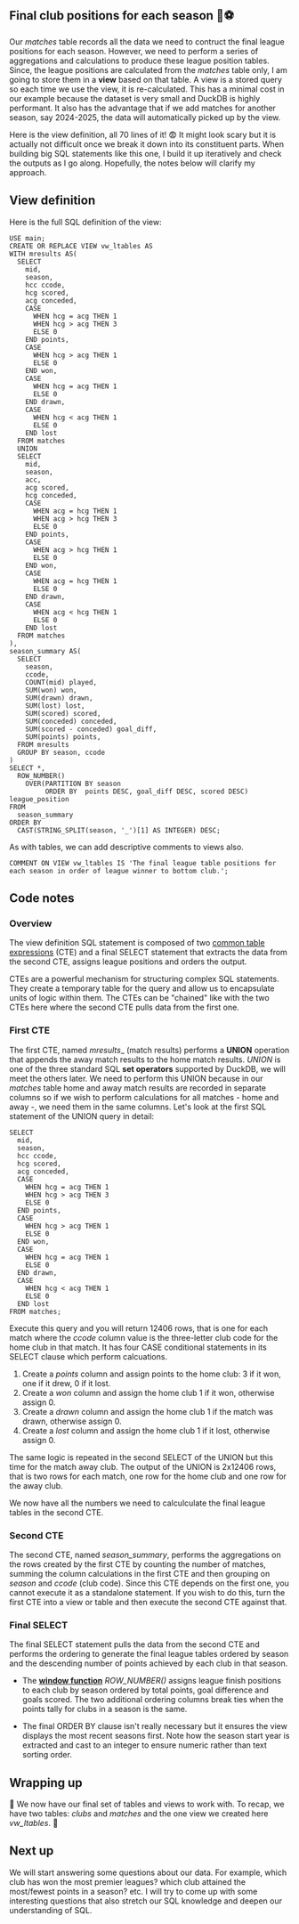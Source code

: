 ## Final club positions for each season 🦆⚽

Our _matches_ table records all the data we need to contruct the final league positions for each season. However, we need to perform a series of aggregations and calculations to produce these league position tables. Since, the league positions are calculated from the _matches_ table only, I am going to store them in a __view__ based on that table. A view is a stored query so each time we use the view, it is re-calculated. This has a minimal cost in our example because the dataset is very small and DuckDB is highly performant. It also has the advantage that if we add matches for another season, say 2024-2025, the data will automatically picked up by the view. 

Here is the view definition, all 70 lines of it! 😨 It might look scary but it is actually not difficult once we break it down into its constituent parts. When building big SQL statements like this one, I build it up iteratively and check the outputs as I go along. Hopefully, the notes below will clarify my approach.


## View definition

Here is the full SQL definition of the view:

```tsql
USE main;
CREATE OR REPLACE VIEW vw_ltables AS
WITH mresults AS(
  SELECT
    mid,
    season,
    hcc ccode,
    hcg scored,
    acg conceded,
    CASE
      WHEN hcg = acg THEN 1
      WHEN hcg > acg THEN 3
      ELSE 0
    END points,
    CASE
      WHEN hcg > acg THEN 1
      ELSE 0
    END won,
    CASE
      WHEN hcg = acg THEN 1
      ELSE 0
    END drawn,
    CASE
      WHEN hcg < acg THEN 1
      ELSE 0
    END lost
  FROM matches
  UNION
  SELECT
    mid,
    season,
    acc,
    acg scored,
    hcg conceded,
    CASE
      WHEN acg = hcg THEN 1
      WHEN acg > hcg THEN 3
      ELSE 0
    END points,
    CASE
      WHEN acg > hcg THEN 1
      ELSE 0
    END won,
    CASE
      WHEN acg = hcg THEN 1
      ELSE 0
    END drawn,
    CASE
      WHEN acg < hcg THEN 1
      ELSE 0
    END lost
  FROM matches
),
season_summary AS(
  SELECT
    season,
    ccode,
    COUNT(mid) played,
    SUM(won) won,
    SUM(drawn) drawn,
    SUM(lost) lost,
    SUM(scored) scored,
    SUM(conceded) conceded,
    SUM(scored - conceded) goal_diff,
    SUM(points) points,
  FROM mresults
  GROUP BY season, ccode
)
SELECT *, 
  ROW_NUMBER()
    OVER(PARTITION BY season 
         ORDER BY  points DESC, goal_diff DESC, scored DESC) league_position
FROM
  season_summary
ORDER BY 
  CAST(STRING_SPLIT(season, '_')[1] AS INTEGER) DESC;
```
As with tables, we can add descriptive comments to views also.

```
COMMENT ON VIEW vw_ltables IS 'The final league table positions for each season in order of league winner to bottom club.';
```

## Code notes

### Overview

The view definition SQL statement is composed of two [common table expressions](https://duckdb.org/docs/sql/query_syntax/with.html) (CTE) and a final SELECT statement that extracts the data from the second CTE, assigns league positions and orders the output.

CTEs are a powerful mechanism for structuring complex SQL statements. They create a temporary table for the query and allow us to encapsulate units of logic within them. The CTEs can be "chained" like with the two CTEs here where the second CTE pulls data from the first one. 

### First CTE

The first CTE, named _mresults__ (match results) performs a __UNION__ operation that appends the away match results to the home match results. _UNION_ is one of the three standard SQL __set operators__ supported by DuckDB, we will meet the others later. We need to perform this UNION because in our _matches_ table home and away match results are recorded in separate columns so if we wish to perform calculations for all matches - home and away -, we need them in the same columns. Let's look at the first SQL statement of the UNION query in detail:

```tsql
SELECT
  mid,
  season,
  hcc ccode,
  hcg scored,
  acg conceded,
  CASE
    WHEN hcg = acg THEN 1
    WHEN hcg > acg THEN 3
    ELSE 0
  END points,
  CASE
    WHEN hcg > acg THEN 1
    ELSE 0
  END won,
  CASE
    WHEN hcg = acg THEN 1
    ELSE 0
  END drawn,
  CASE
    WHEN hcg < acg THEN 1
    ELSE 0
  END lost
FROM matches;
```

Execute this query and you will return 12406 rows, that is one for each match where the _ccode_ column value is the three-letter club code for the home club in that match. It has four CASE conditional statements in its SELECT clause which perform calcuations.

1. Create a _points_  column and assign points to the home club: 3 if it won, one if it drew, 0 if it lost.
2. Create a _won_ column and assign the home club 1 if it won, otherwise assign 0.
3. Create a _drawn_ column and assign the home club 1 if the match was drawn, otherwise assign 0.
4. Create a _lost_ column and assign the home club 1 if it lost, otherwise assign 0.

The same logic is repeated in the second SELECT of the UNION but this time for the match away club. The output of the UNION is 2x12406 rows, that is two rows for each match, one row for the home club and one row for the away club.

We now have all the numbers we need to calculculate the final league tables in the second CTE.

### Second CTE

The second CTE, named _season_summary_, performs the aggregations on the rows created by the first CTE by counting the number of matches, summing the column calculations in the first CTE and then grouping on _season_ and _ccode_ (club code). Since this CTE depends on the first one, you cannot execute it as a standalone statement. If you wish to do this, turn the first CTE into a view or table and then execute the second CTE against that.

### Final SELECT

The final SELECT statement pulls the data from the second CTE and performs the ordering to generate the final league tables ordered by season and the descending number of points achieved by each club in that season. 

- The [__window function__](https://duckdb.org/docs/sql/functions/window_functions.html) _ROW_NUMBER()_ assigns league finish positions to each club by season ordered by total points, goal difference and goals scored. The two additional ordering columns break ties when the points tally for clubs in a season is the same.

- The final ORDER BY clause isn't really necessary but it ensures the view displays the most recent seasons first. Note how the season start year is extracted and cast to an integer to ensure numeric rather than text sorting order.

## Wrapping up

🎈 We now have our final set of tables and views to work with. To recap, we have two tables: _clubs_ and _matches_ and the one view we created here _vw_ltables_. 🎈

## Next up

We will start answering some questions about our data. For example, which club has won the most premier leagues? which club 
attained the most/fewest points in a season? etc. I will try to come up with some interesting questions that also stretch our SQL knowledge and deepen our understanding of SQL.